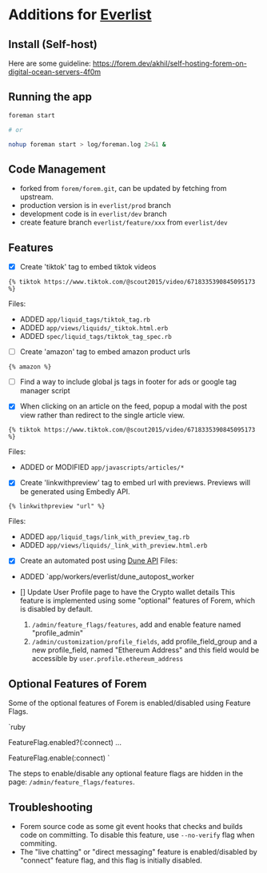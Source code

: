# Additions for [Everlist](https://everlist.org)

## Install (Self-host)

Here are some guideline: https://forem.dev/akhil/self-hosting-forem-on-digital-ocean-servers-4f0m

## Running the app

```sh
foreman start

# or 

nohup foreman start > log/foreman.log 2>&1 &
```

## Code Management

- forked from `forem/forem.git`, can be updated by fetching from upstream.
- production version is in `everlist/prod` branch
- development code is in `everlist/dev` branch
- create feature branch `everlist/feature/xxx` from `everlist/dev`

## Features

- [x]  Create 'tiktok' tag to embed tiktok videos

  ```liquid
  {% tiktok https://www.tiktok.com/@scout2015/video/6718335390845095173 %}
  ```

  Files:
  - ADDED `app/liquid_tags/tiktok_tag.rb`
  - ADDED `app/views/liquids/_tiktok.html.erb`
  - ADDED `spec/liquid_tags/tiktok_tag_spec.rb`

- [ ]  Create 'amazon' tag to embed amazon product urls

  ```liquid
  {% amazon %}
  ```

- [ ]  Find a way to include global js tags in footer for ads or google tag manager script

- [x]  When clicking on an article on the feed, popup a modal with the post view rather than redirect to the single article view.

  ```liquid
  {% tiktok https://www.tiktok.com/@scout2015/video/6718335390845095173 %}
  ```

  Files:
  - ADDED or MODIFIED `app/javascripts/articles/*`

- [x]  Create 'linkwithpreview' tag to embed url with previews. Previews will be generated using Embedly API.

  ```liquid
  {% linkwithpreview "url" %}
  ```

  Files:
  - ADDED `app/liquid_tags/link_with_preview_tag.rb`
  - ADDED `app/views/liquids/_link_with_preview.html.erb`

- [x]  Create an automated post using [Dune API](https://dune.xyz)
  Files:
  - ADDED `app/workers/everlist/dune_autopost_worker

- [] Update User Profile page to have the Crypto wallet details
  This feature is implemented using some "optional" features of Forem, which is disabled by default.
  1. `/admin/feature_flags/features`, add and enable feature named "profile_admin"
  2. `/admin/customization/profile_fields`, add profile_field_group and a new profile_field,
    named "Ethereum Address" and this field would be accessible by `user.profile.ethereum_address`

## Optional Features of Forem

Some of the optional features of Forem is enabled/disabled using Feature Flags.

`ruby

FeatureFlag.enabled?(:connect)
...

FeatureFlag.enable(:connect)
`

 The steps to enable/disable any optional feature flags are hidden in the page: `/admin/feature_flags/features`.

## Troubleshooting

- Forem source code as some git event hooks that checks and builds code on committing.
  To disable this feature, use `--no-verify` flag when commiting.
- The "live chatting" or "direct messaging" feature is enabled/disabled by "connect" feature flag, and this flag is initially disabled.

